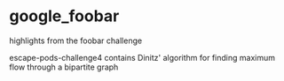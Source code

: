 # google_foobar
highlights from the foobar challenge

escape-pods-challenge4 contains Dinitz' algorithm for finding maximum flow through a bipartite graph
